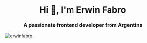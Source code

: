 
<h1 align="center">Hi 👋, I'm Erwin Fabro</h1>
<h3 align="center">A passionate frontend developer from Argentina</h3>

<p align="left"> <img src="https://komarev.com/ghpvc/?username=erwinfabro&label=Profile%20views&color=0e75b6&style=flat" alt="erwinfabro" /> </p>

